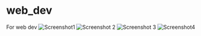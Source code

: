 # web_dev
For web dev
![Screenshot1](https://user-images.githubusercontent.com/10289728/177052660-fbd04501-83a3-44db-bce5-87d1e36d81aa.png)
![Screenshot 2](https://user-images.githubusercontent.com/10289728/177052667-abe20cd1-435b-4dfc-8b67-12387b64e885.png)
![Screenshot 3](https://user-images.githubusercontent.com/10289728/177052671-154466f6-2b9e-4143-a2b9-929b074bb4fc.png)
![Screenshot4](https://user-images.githubusercontent.com/10289728/177052678-5da715a1-ab67-4312-9252-3781c5ec7d9e.png)
